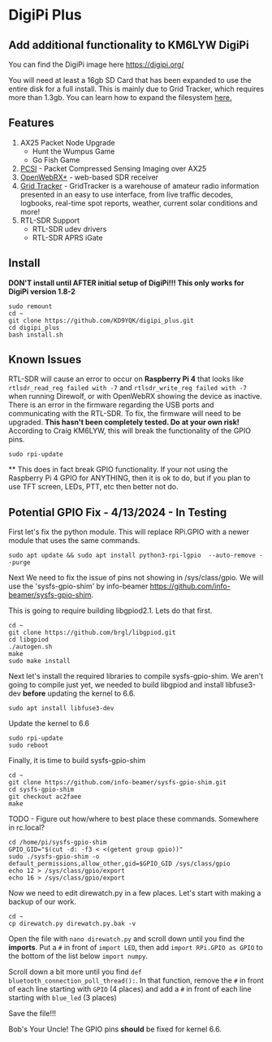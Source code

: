 # DigiPi Plus
## Add additional functionality to KM6LYW DigiPi

You can find the DigiPi image here https://digipi.org/

You will need at least a 16gb SD Card that has been expanded to use the entire disk for a full install.  This is mainly due to Grid Tracker, which requires more than 1.3gb. You can learn how to expand the filesystem [here.](extend_filesystem.md)

## Features
1. AX25 Packet Node Upgrade
   - Hunt the Wumpus Game
   - Go Fish Game
2. [PCSI](https://github.com/maqifrnswa/PCSI) - Packet Compressed Sensing Imaging over AX25
3. [OpenWebRX+](https://fms.komkon.org/OWRX/) - web-based SDR receiver
4. [Grid Tracker](https://gridtracker.org/) - GridTracker is a warehouse of amateur radio information presented in an easy to use interface, from live traffic decodes, logbooks, real-time spot reports, weather, current solar conditions and more!
5. RTL-SDR Support
   - RTL-SDR udev drivers
   - RTL-SDR APRS iGate

## Install
**DON'T install until AFTER initial setup of DigiPi!!! This only works for DigiPi version 1.8-2**
```
sudo remount
cd ~
git clone https://github.com/KD9YQK/digipi_plus.git
cd digipi_plus
bash install.sh
```

## Known Issues
RTL-SDR will cause an error to occur on **Raspberry Pi 4** that looks like `rtlsdr_read_reg failed with -7` and `rtlsdr_write_reg failed with -7` when running Direwolf, or with OpenWebRX showing the device as inactive. There is an error in the firmware regarding the USB ports and communicating with the RTL-SDR. To fix, the firmware will need to be upgraded. **This hasn't been completely tested. Do at your own risk!** According to Craig KM6LYW, this will break the functionality of the GPIO pins.
   ```
   sudo rpi-update
   ```
** This does in fact break GPIO functionality. If your not using the Raspberry Pi 4 GPIO for ANYTHING, then it is ok to do, but if you plan to use TFT screen, LEDs, PTT, etc then better not do.  

## Potential GPIO Fix - 4/13/2024 - In Testing
First let's fix the python module. This will replace RPi.GPIO with a newer module that uses the same commands.
   ```
   sudo apt update && sudo apt install python3-rpi-lgpio  --auto-remove --purge
   ```
Next We need to fix the issue of pins not showing in /sys/class/gpio. We will use the 'sysfs-gpio-shim' by info-beamer https://github.com/info-beamer/sysfs-gpio-shim.

This is going to require building libgpiod2.1. Lets do that first.
   ```
   cd ~
   git clone https://github.com/brgl/libgpiod.git
   cd libgpiod
   ./autogen.sh
   make
   sudo make install
   ```
Next let's install the required libraries to compile sysfs-gpio-shim. We aren't going to compile just yet, we needed to build libgpiod and install libfuse3-dev **before** updating the kernel to 6.6.
   ```
   sudo apt install libfuse3-dev
   ```
Update the kernel to 6.6
   ```
   sudo rpi-update
   sudo reboot
   ```
Finally, it is time to build sysfs-gpio-shim
   ```
   cd ~
   git clone https://github.com/info-beamer/sysfs-gpio-shim.git
   cd sysfs-gpio-shim
   git checkout ac2faee
   make
   ```
TODO - Figure out how/where to best place these commands. Somewhere in rc.local?
   ```
   cd /home/pi/sysfs-gpio-shim
   GPIO_GID="$(cut -d: -f3 < <(getent group gpio))"
   sudo ./sysfs-gpio-shim -o default_permissions,allow_other,gid=$GPIO_GID /sys/class/gpio
   echo 12 > /sys/class/gpio/export
   echo 16 > /sys/class/gpio/export
   ```

Now we need to edit direwatch.py in a few places. Let's start with making a backup of our work.
```
cd ~
cp direwatch.py direwatch.py.bak -v
```
Open the file with `nano direwatch.py` and scroll down until you find the **imports**. Put a `#` in front of `import LED`, then add `import RPi.GPIO as GPIO` to the bottom of the list below `import numpy`.

Scroll down a bit more until you find `def bluetooth_connection_poll_thread():`. In that function, remove the `#` in front of each line starting with `GPIO` (4 places) and add a `#` in front of each line starting with `blue_led` (3 places)

Save the file!!!

Bob's Your Uncle! The GPIO pins **should** be fixed for kernel 6.6.
